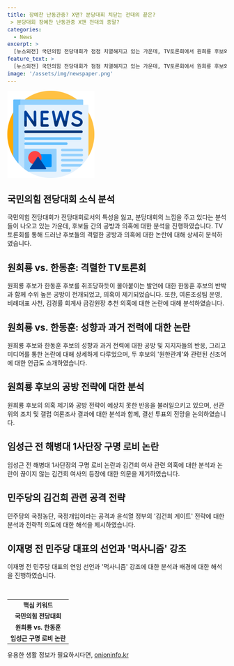 ```yaml
---
title: 장예찬 난동관중? X맨? 분당대회 치닫는 전대의 끝은?
 > 분당대회 장예찬 난동관중 X맨 전대의 종말?
categories:
  - News
excerpt: >
  [뉴스외전] 국민의힘 전당대회가 점점 치열해지고 있는 가운데, TV토론회에서 원희룡 후보와 한동훈 후보 간 공방이 뜨거워졌다. 여론조성팀 운영 의혹과 성향, 과거 전력 등이 쟁점이 되었는데, 갤럽 여론조사 결과와 함께 결선 전망에 대한 논의도 이어졌다. 또한, 임성근 전 해병대 1사단장과 연관된 논란과 김여사에 대한 의혹도 계속해서 떠오르고 있고, 민주당은 이를 국정농단으로 비판하고 있다. 이재명 전 민주당 대표의 종부세 개편 발언도 화제가 되었다.
feature_text: >
  [뉴스외전] 국민의힘 전당대회가 점점 치열해지고 있는 가운데, TV토론회에서 원희룡 후보와 한동훈 후보 간 공방이 뜨거워졌다. 여론조성팀 운영 의혹과 성향, 과거 전력 등이 쟁점이 되었는데, 갤럽 여론조사 결과와 함께 결선 전망에 대한 논의도 이어졌다. 또한, 임성근 전 해병대 1사단장과 연관된 논란과 김여사에 대한 의혹도 계속해서 떠오르고 있고, 민주당은 이를 국정농단으로 비판하고 있다. 이재명 전 민주당 대표의 종부세 개편 발언도 화제가 되었다.
image: '/assets/img/newspaper.png'
---
```


<p><img src="/assets/img/newspaper.png" alt="kimp 속보" /></p>

<h2 data-ke-size="size26">국민의힘 전당대회 소식 분석</h2>

<p data-ke-size="size16">국민의힘 전당대회가 전당대회로서의 특성을 잃고, 분당대회의 느낌을 주고 있다는 분석들이 나오고 있는 가운데, 후보들 간의 공방과 의혹에 대한 분석을 진행하였습니다. TV토론회를 통해 드러난 후보들의 격렬한 공방과 의혹에 대한 논란에 대해 상세히 분석하였습니다.</p>

<h2 data-ke-size="size26">원희룡 vs. 한동훈: 격렬한 TV토론회</h2>

<p data-ke-size="size16">원희룡 후보가 한동훈 후보를 취조당하듯이 몰아붙이는 발언에 대한 한동훈 후보의 반박과 함께 수위 높은 공방이 전개되었고, 의혹이 제기되었습니다. 또한, 여론조성팀 운영, 비례대표 사천, 김경률 회계사 금감원장 추천 의혹에 대한 논란에 대해 분석하였습니다.</p>

<h2 data-ke-size="size26">원희룡 vs. 한동훈: 성향과 과거 전력에 대한 논란</h2>

<p data-ke-size="size16">원희룡 후보와 한동훈 후보의 성향과 과거 전력에 대한 공방 및 지지자들의 반응, 그리고 미디어를 통한 논란에 대해 상세하게 다루었으며, 두 후보의 '원한관계'와 관련된 신조어에 대한 언급도 소개하였습니다.</p>

<h2 data-ke-size="size26">원희룡 후보의 공방 전략에 대한 분석</h2>

<p data-ke-size="size16">원희룡 후보의 의혹 제기와 공방 전략이 예상치 못한 반응을 불러일으키고 있으며, 선관위의 조치 및 갤럽 여론조사 결과에 대한 분석과 함께, 결선 투표의 전망을 논의하였습니다.</p>

<h2 data-ke-size="size26">임성근 전 해병대 1사단장 구명 로비 논란</h2>

<p data-ke-size="size16">임성근 전 해병대 1사단장의 구명 로비 논란과 김건희 여사 관련 의혹에 대한 분석과 논란이 끊이지 않는 김건희 여사의 등장에 대한 의문을 제기하였습니다.</p>

<h2 data-ke-size="size26">민주당의 김건희 관련 공격 전략</h2>

<p data-ke-size="size16">민주당의 국정농단, 국정개입이라는 공격과 윤석열 정부의 '김건희 게이트' 전략에 대한 분석과 전략적 의도에 대한 해석을 제시하였습니다.</p>

<h2 data-ke-size="size26">이재명 전 민주당 대표의 선언과 '먹사니즘' 강조</h2>

<p data-ke-size="size16">이재명 전 민주당 대표의 연임 선언과 '먹사니즘' 강조에 대한 분석과 배경에 대한 해석을 진행하였습니다.</p>

<p data-ke-size="size16">&nbsp;</p>

<table>
  <tr>
    <td style="text-align: center; height: 17px;"><b>핵심 키워드</b></td>
  </tr>
  <tr>
    <td style="text-align: center; height: 17px;"><b>국민의힘 전당대회</b></td>
  </tr>
  <tr>
    <td style="text-align: center; height: 17px;"><b>원희룡 vs. 한동훈</b></td>
  </tr>
  <tr>
    <td style="text-align: center; height: 17px;"><b>임성근 구명 로비 논란</b></td>
  </tr>
</table>
유용한 생활 정보가 필요하시다면, <a href="https://onioninfo.kr" rel="dofollow">onioninfo.kr</a>


